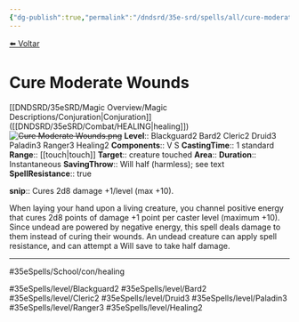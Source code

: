 ```yaml
---
{"dg-publish":true,"permalink":"/dndsrd/35e-srd/spells/all/cure-moderate-wounds/"}
---
```



<a href="javascript:history.back()">⬅️ Voltar</a>
# Cure Moderate Wounds
[[DNDSRD/35eSRD/Magic Overview/Magic Descriptions/Conjuration\|Conjuration]] ([[DNDSRD/35eSRD/Combat/HEALING\|healing]])  <s class="aside-hide">![Cure Moderate Wounds.png](/img/user/DNDSRD/35eSRD/Spells/imgs/cure%20moderate%20wounds.png)</s>
**Level**:: Blackguard2 Bard2 Cleric2 Druid3 Paladin3 Ranger3 Healing2 
**Components**:: V S 
**CastingTime**:: 1 standard 
**Range**:: [[touch\|touch]]
**Target**:: creature touched
**Area**:: 
**Duration**:: Instantaneous
**SavingThrow**:: Will half (harmless); see text
**SpellResistance**:: true

**snip**:: Cures 2d8 damage +1/level (max +10).  




When laying your hand upon a living creature, you channel positive energy that cures 2d8 points of damage +1 point per caster level (maximum +10).
Since undead are powered by negative energy, this spell deals damage to them instead of curing their wounds. An undead creature can apply spell resistance, and can attempt a Will save to take half damage.

<hr/>



#35eSpells/School/con/healing

#35eSpells/level/Blackguard2 #35eSpells/level/Bard2 #35eSpells/level/Cleric2 #35eSpells/level/Druid3 #35eSpells/level/Paladin3 #35eSpells/level/Ranger3 #35eSpells/level/Healing2 